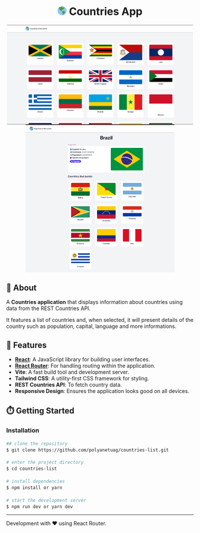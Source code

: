 <h1 align="center">
<img src="public/favicon.ico" alt="planet" width="24" height="24" />
    Countries App
</h1>


<div align="center">
    <img align="center" width='500' src="public/home.png" alt="Countries App Screenshot" />
    <img align="center" width='400' src="public/details.png" alt="Countries App Screenshot" />
   

</div>


## 📝 About
A **Countries application** that displays information about countries using data from the REST Countries API. 

It features a list of countries and, when selected, it will present details of the country such as population, capital, language and more informations.

## 🚀 Features
- **[React](https://react.dev/learn)**: A JavaScript library for building user interfaces.
- **[React Router](https://reactrouter.com/)**: For handling routing within the application.
- **Vite**: A fast build tool and development server.
- **Tailwind CSS**: A utility-first CSS framework for styling.
- **REST Countries API**: To fetch country data.
- **Responsive Design**: Ensures the application looks good on all devices.


## ⏱️ Getting Started

### Installation

```bash
## clone the repository
$ git clone https://github.com/polyanetuag/countries-list.git

# enter the project directory
$ cd countries-list

# install dependencies
$ npm install or yarn

# start the development server
$ npm run dev or yarn dev

```



---

Development with ❤️ using React Router.
